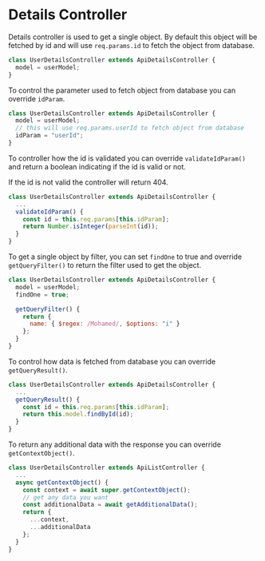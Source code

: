# Details Controller

Details controller is used to get a single object.
By default this object will be fetched by id and will use `req.params.id` to fetch the object from database.

```javascript
class UserDetailsController extends ApiDetailsController {
  model = userModel;
}
```

To control the parameter used to fetch object from database you can override `idParam`.

```javascript
class UserDetailsController extends ApiDetailsController {
  model = userModel;
  // this will use req.params.userId to fetch object from database
  idParam = "userId";
}
```

To controller how the id is validated you can override `validateIdParam()` and return a boolean indicating if the id is valid or not.

If the id is not valid the controller will return 404.

```javascript
class UserDetailsController extends ApiDetailsController {
  ...
  validateIdParam() {
    const id = this.req.params[this.idParam];
    return Number.isInteger(parseInt(id));
  }
}
```

To get a single object by filter, you can set `findOne` to true and override `getQueryFilter()` to return the filter used to get the object.

```javascript
class UserDetailsController extends ApiDetailsController {
  model = userModel;
  findOne = true;

  getQueryFilter() {
    return {
      name: { $regex: /Mohamed/, $options: "i" }
    };
  }
}
```

To control how data is fetched from database you can override `getQueryResult()`.

```javascript
class UserDetailsController extends ApiDetailsController {
  ...
  getQueryResult() {
    const id = this.req.params[this.idParam];
    return this.model.findById(id);
  }
}
```

To return any additional data with the response you can override `getContextObject()`.

```javascript
class UserDetailsController extends ApiListController {
  ...
  async getContextObject() {
    const context = await super.getContextObject();
    // get any data you want
    const additionalData = await getAdditionalData();
    return {
      ...context,
      ...additionalData
    };
  }
}
```
